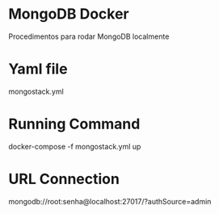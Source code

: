 # MongoDB Docker
Procedimentos para rodar MongoDB localmente

# Yaml file
mongostack.yml

# Running Command
docker-compose -f mongostack.yml up

# URL Connection
mongodb://root:senha@localhost:27017/?authSource=admin
